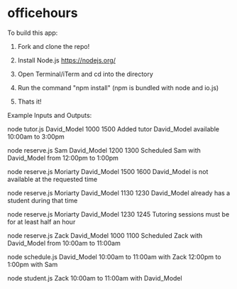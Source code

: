 # officehours

To build this app:

1. Fork and clone the repo!

2. Install Node.js 
  https://nodejs.org/

3. Open Terminal/iTerm and cd into the directory

4. Run the command "npm install"
  (npm is bundled with node and io.js)

5. Thats it!

Example Inputs and Outputs:

node tutor.js David_Model 1000 1500
  Added tutor David_Model available 10:00am to 3:00pm

node reserve.js Sam David_Model 1200 1300
  Scheduled Sam with David_Model from 12:00pm to 1:00pm

node reserve.js Moriarty David_Model 1500 1600
  David_Model is not available at the requested time

node reserve.js Moriarty David_Model 1130 1230
  David_Model already has a student during that time

node reserve.js Moriarty David_Model 1230 1245
  Tutoring sessions must be for at least half an hour

node reserve.js Zack David_Model 1000 1100
Scheduled Zack with David_Model from 10:00am to 11:00am

node schedule.js David_Model
  10:00am to 11:00am with Zack
  12:00pm to 1:00pm with Sam

node student.js Zack
  10:00am to 11:00am with David_Model
